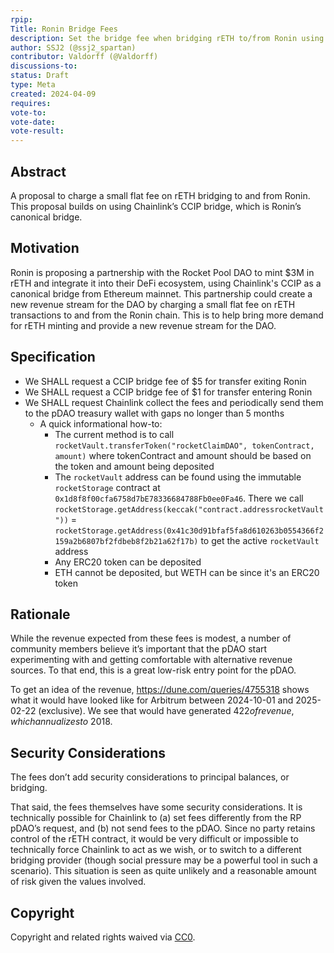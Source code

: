 ```yaml
---
rpip: 
Title: Ronin Bridge Fees
description: Set the bridge fee when bridging rETH to/from Ronin using CCIP
author: SSJ2 (@ssj2_spartan)
contributor: Valdorff (@Valdorff)
discussions-to:
status: Draft
type: Meta
created: 2024-04-09
requires:
vote-to:
vote-date:
vote-result:
---
```


## Abstract
A proposal to charge a small flat fee on rETH bridging to and from Ronin. This proposal builds on using Chainlink’s CCIP bridge, which is Ronin’s canonical bridge.

## Motivation
Ronin is proposing a partnership with the Rocket Pool DAO to mint $3M in rETH and integrate it into their DeFi ecosystem, using Chainlink's CCIP as a canonical bridge from Ethereum mainnet. This partnership could create a new revenue stream for the DAO by charging a small flat fee on rETH transactions to and from the Ronin chain. This is to help bring more demand for rETH minting and provide a new revenue stream for the DAO.

## Specification
- We SHALL request a CCIP bridge fee of $5 for transfer exiting Ronin
- We SHALL request a CCIP bridge fee of $1 for transfer entering Ronin
- We SHALL request Chainlink collect the fees and periodically send them to the pDAO treasury wallet with gaps no longer than 5 months
  - A quick informational how-to:
    - The current method is to call `rocketVault.transferToken("rocketClaimDAO", tokenContract, amount)` where tokenContract and amount should be based on the token and amount being deposited
    - The `rocketVault` address can be found using the immutable `rocketStorage` contract at `0x1d8f8f00cfa6758d7bE78336684788Fb0ee0Fa46`. There we call `rocketStorage.getAddress(keccak("contract.addressrocketVault"))` = `rocketStorage.getAddress(0x41c30d91bfaf5fa8d610263b0554366f2159a2b6807bf2fdbeb8f2b21a62f17b)` to get the active `rocketVault` address
    - Any ERC20 token can be deposited
    - ETH cannot be deposited, but WETH can be since it's an ERC20 token

## Rationale
While the revenue expected from these fees is modest, a number of community members believe it’s important that the pDAO start experimenting with and getting comfortable with alternative revenue sources. To that end, this is a great low-risk entry point for the pDAO.

To get an idea of the revenue, https://dune.com/queries/4755318 shows what it would have looked like for Arbitrum between 2024-10-01 and 2025-02-22 (exclusive). We see that would have generated $422 of revenue, which annualizes to ~$2018.

## Security Considerations
The fees don’t add security considerations to principal balances, or bridging.

That said, the fees themselves have some security considerations. It is technically possible for Chainlink to (a) set fees differently from the RP pDAO’s request, and (b) not send fees to the pDAO. Since no party retains control of the rETH contract, it would be very difficult or impossible to technically force Chainlink to act as we wish, or to switch to a different bridging provider (though social pressure may be a powerful tool in such a scenario). This situation is seen as quite unlikely and a reasonable amount of risk given the values involved.

## Copyright
Copyright and related rights waived via [CC0](https://creativecommons.org/publicdomain/zero/1.0/).

